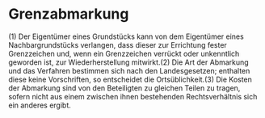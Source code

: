 # Grenzabmarkung

(1) Der Eigentümer eines Grundstücks kann von dem Eigentümer eines Nachbargrundstücks verlangen, dass dieser zur Errichtung fester Grenzzeichen und, wenn ein Grenzzeichen verrückt oder unkenntlich geworden ist, zur Wiederherstellung mitwirkt.(2) Die Art der Abmarkung und das Verfahren bestimmen sich nach den Landesgesetzen; enthalten diese keine Vorschriften, so entscheidet die Ortsüblichkeit.(3) Die Kosten der Abmarkung sind von den Beteiligten zu gleichen Teilen zu tragen, sofern nicht aus einem zwischen ihnen bestehenden Rechtsverhältnis sich ein anderes ergibt. 

